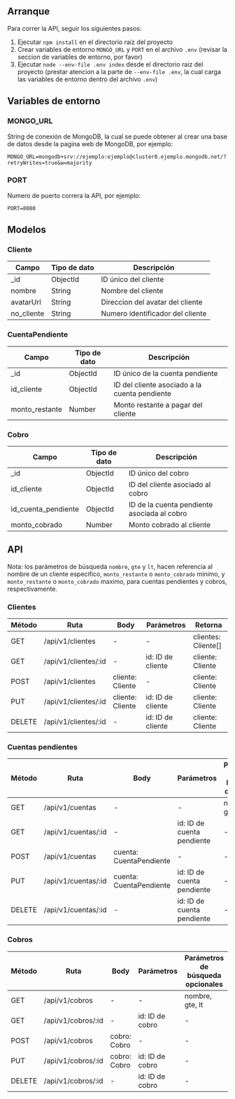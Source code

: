 ## Arranque

Para correr la API, seguir los siguientes pasos:

1. Ejecutar `npm install` en el directorio raiz del proyecto
2. Crear variables de entorno `MONGO_URL` y `PORT` en el archivo `.env` (revisar la seccion de variables de entorno, por favor) 
3. Ejecutar `node --env-file .env index` desde el directorio raiz del proyecto (prestar atencion a la parte de `--env-file .env`, la cual carga las variables de entorno dentro del archivo `.env`)


## Variables de entorno

### MONGO_URL

String de conexión de MongoDB, la cual se puede obtener al crear una base de datos desde la pagina web de MongoDB, por ejemplo:

```
MONGO_URL=mongodb+srv://ejemplo:ejemplo@cluster0.ejemplo.mongodb.net/?retryWrites=true&w=majority
```

### PORT

Numero de puerto correra la API, por ejemplo:

```
PORT=8080
```

## Modelos

### Cliente

| Campo | Tipo de dato | Descripción |
| ----- | ------------ | ----------- |
| _id   | ObjectId     | ID único del cliente |
| nombre | String      | Nombre del cliente |
| avatarUrl  | String       | Direccion del avatar del cliente |
| no_cliente | String       | Numero identificador del cliente |

### CuentaPendiente

| Campo | Tipo de dato | Descripción |
| ----- | ------------ | ----------- |
| _id   | ObjectId     | ID único de la cuenta pendiente |
| id_cliente | ObjectId | ID del cliente asociado a la cuenta pendiente |
| monto_restante | Number       | Monto restante a pagar del cliente |

### Cobro

| Campo | Tipo de dato | Descripción |
| ----- | ------------ | ----------- |
| _id   | ObjectId     | ID único del cobro |
| id_cliente | ObjectId  | ID del cliente asociado al cobro |
| id_cuenta_pendiente | ObjectId       | ID de la cuenta pendiente asociada al cobro |
| monto_cobrado | Number         | Monto cobrado al cliente |


## API

Nota: los parámetros de búsqueda `nombre`, `gte` y `lt`, hacen referencia al nombre de un cliente especifico, `monto_restante` o `monto_cobrado` minimo, y `monto_restante` o `monto_cobrado` maximo, para cuentas pendientes y cobros, respectivamente.

### Clientes

| Método | Ruta | Body | Parámetros | Retorna |
| ------ | ---- | ---- | ---------- | ------- |
| GET    | /api/v1/clientes | - | - | clientes: Cliente[] |
| GET   | /api/v1/clientes/:id | - | id: ID de cliente | cliente: Cliente |
| POST    | /api/v1/clientes | cliente: Cliente | - | cliente: Cliente |
| PUT    | /api/v1/clientes/:id | cliente: Cliente | id: ID de cliente | cliente: Cliente |
| DELETE | /api/v1/clientes/:id | - | id: ID de cliente | cliente: Cliente |

### Cuentas pendientes

| Método | Ruta | Body | Parámetros | Parámetros de búsqueda opcionales | Retorna |
| ------ | ---- | ---- | ---------- | --------------------- | ------- |
| GET    | /api/v1/cuentas | - | - | nombre, gte, lt | cuentas: CuentaPendiente[] |
| GET    | /api/v1/cuentas/:id | - | id: ID de cuenta pendiente | - | cuenta: CuentaPendiente |
| POST   | /api/v1/cuentas | cuenta: CuentaPendiente | - | - | cuenta: CuentaPendiente |
| PUT    | /api/v1/cuentas/:id | cuenta: CuentaPendiente | id: ID de cuenta pendiente | - | cuenta: CuentaPendiente |
| DELETE | /api/v1/cuentas/:id | - | id: ID de cuenta pendiente | - | cuenta: CuentaPendiente |

### Cobros

| Método | Ruta | Body | Parámetros | Parámetros de búsqueda opcionales | Retorna |
| ------ | ---- | ---- | ---------- | --------------------- | ------- |
| GET    | /api/v1/cobros | - | - | nombre, gte, lt | cobros: Cobro[] |
| GET    | /api/v1/cobros/:id | - | id: ID de cobro | - | cobro: Cobro |
| POST   | /api/v1/cobros | cobro: Cobro | - | - | cobro: Cobro |
| PUT    | /api/v1/cobros/:id | cobro: Cobro | id: ID de cobro | - | cobro: Cobro |
| DELETE | /api/v1/cobros/:id | - | id: ID de cobro | - | cobro: Cobro |
